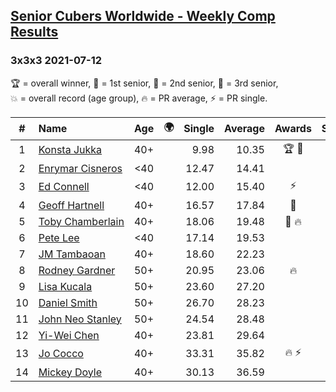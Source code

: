 <style>table {white-space: nowrap;}</style>
<link rel="stylesheet" type="text/css" href="/scw-comp/css/flags.css" />

## [Senior Cubers Worldwide - Weekly Comp Results](/scw-comp/results/)
### 3x3x3 2021-07-12

<span style="white-space: nowrap;">🏆 = overall winner</span>, <span style="white-space: nowrap;">🥇 = 1st senior</span>, <span style="white-space: nowrap;">🥈 = 2nd senior</span>, <span style="white-space: nowrap;">🥉 = 3rd senior</span>, <span style="white-space: nowrap;">💥 = overall record (age group)</span>, <span style="white-space: nowrap;">🔥 = PR average</span>, <span style="white-space: nowrap;">⚡ = PR single</span>.

| # | Name | Age | 🌍 | Single | Average | Awards | Solve 1 | Solve 2 | Solve 3 | Solve 4 | Solve 5 | Video |
| :--: | :-- | :--: | :--: | --: | --: | :--: | --: | --: | --: | --: | --: | :-- |
| 1 | [Konsta Jukka](../../persons/konsta_jukka/333.md) | 40+ | <i class="flag flag-FI" /> | 9.98 | 10.35 | 🏆 🥇 | 10.14 | 10.80 | 11.34 | 9.98 | 10.10 | [Desktop](https://www.facebook.com/events/511699716713156/permalink/519754122574382) / [Mobile](https://m.facebook.com/events/511699716713156?view=permalink&id=519754122574382) |
| 2 | [Enrymar Cisneros](../../persons/enrymar_cisneros/333.md) | <40 | <i class="flag flag-VE" /> | 12.47 | 14.41 |  | 12.47 | 13.52 | 13.74 | 19.79 | 15.97 | [Desktop](https://www.facebook.com/events/511699716713156/permalink/519375712612223) / [Mobile](https://m.facebook.com/events/511699716713156?view=permalink&id=519375712612223) |
| 3 | [Ed Connell](../../persons/ed_connell/333.md) | <40 | <i class="flag flag-IE" /> | 12.00 | 15.40 | ⚡ | 15.24 | 18.60 | 12.00 | 17.40 | 13.57 | [Desktop](https://www.facebook.com/events/511699716713156/permalink/514951673054627) / [Mobile](https://m.facebook.com/events/511699716713156?view=permalink&id=514951673054627) |
| 4 | [Geoff Hartnell](../../persons/geoff_hartnell/333.md) | 40+ | <i class="flag flag-GB" /> | 16.57 | 17.84 | 🥈 | 16.92 | 16.57 | 17.76 | 18.84 | 31.43 | [Desktop](https://www.facebook.com/events/511699716713156/permalink/516177189598742) / [Mobile](https://m.facebook.com/events/511699716713156?view=permalink&id=516177189598742) |
| 5 | [Toby Chamberlain](../../persons/toby_chamberlain/333.md) | 40+ | <i class="flag flag-AU" /> | 18.06 | 19.48 | 🥉 🔥 | 18.83 | 18.79 | 34.96 | 18.06 | 20.82 | [Desktop](https://www.facebook.com/520891933/videos/1208718349601795) / [Mobile](https://m.facebook.com/520891933/videos/1208718349601795) |
| 6 | [Pete Lee](../../persons/pete_lee/333.md) | <40 | <i class="flag flag-GB" /> | 17.14 | 19.53 |  | 18.05 | 19.78 | 22.07 | 20.77 | 17.14 | [Desktop](https://www.facebook.com/events/511699716713156/permalink/515047776378350) / [Mobile](https://m.facebook.com/events/511699716713156?view=permalink&id=515047776378350) |
| 7 | [JM Tambaoan](../../persons/jm_tambaoan/333.md) | 40+ | <i class="flag flag-PH" /> | 18.60 | 22.23 |  | 18.60 | 20.63 | 31.68 | 21.95 | 24.12 | [Desktop](https://www.facebook.com/events/511699716713156/permalink/519003329316128) / [Mobile](https://m.facebook.com/events/511699716713156?view=permalink&id=519003329316128) |
| 8 | [Rodney Gardner](../../persons/rodney_gardner/333.md) | 50+ | <i class="flag flag-US" /> | 20.95 | 23.06 | 🔥 | 20.95 | 21.95 | 22.67 | 26.07 | 24.57 | [Desktop](https://www.facebook.com/events/511699716713156/permalink/516907186192409) / [Mobile](https://m.facebook.com/events/511699716713156?view=permalink&id=516907186192409) |
| 9 | [Lisa Kucala](../../persons/lisa_kucala/333.md) | 50+ | <i class="flag flag-US" /> | 23.60 | 27.20 |  | 23.60 | 34.16 | 26.60 | 30.10 | 24.90 | [Desktop](https://www.facebook.com/events/511699716713156/permalink/518074879408973) / [Mobile](https://m.facebook.com/events/511699716713156?view=permalink&id=518074879408973) |
| 10 | [Daniel Smith](../../persons/daniel_smith/333.md) | 50+ | <i class="flag flag-US" /> | 26.70 | 28.23 |  | 29.72 | 27.91 | 28.98 | 27.81 | 26.70 | [Desktop](https://www.facebook.com/events/849999075950147/permalink/860525301564191) / [Mobile](https://m.facebook.com/events/849999075950147?view=permalink&id=860525301564191) |
| 11 | [John Neo Stanley](../../persons/john_neo_stanley/333.md) | 50+ | <i class="flag flag-GB" /> | 24.54 | 28.48 |  | 25.33 | 27.45 | 24.54 | 32.67 | 34.71 | [Desktop](https://www.facebook.com/events/511699716713156/permalink/519062642643530) / [Mobile](https://m.facebook.com/events/511699716713156?view=permalink&id=519062642643530) |
| 12 | [Yi-Wei Chen](../../persons/yi_wei_chen/333.md) | 40+ | <i class="flag flag-TW" /> | 23.81 | 29.64 |  | 23.81 | 32.43 | 37.86 | 28.85 | 27.63 | [Desktop](https://www.facebook.com/events/511699716713156/permalink/515126636370464) / [Mobile](https://m.facebook.com/events/511699716713156?view=permalink&id=515126636370464) |
| 13 | [Jo Cocco](../../persons/jo_cocco/333.md) | 40+ | <i class="flag flag-GB" /> | 33.31 | 35.82 | 🔥 ⚡ | 36.98 | 45.42 | 33.67 | 33.31 | 36.82 | [Desktop](https://www.facebook.com/JoCocco/videos/538277697538466) / [Mobile](https://m.facebook.com/JoCocco/videos/538277697538466) |
| 14 | [Mickey Doyle](../../persons/mickey_doyle/333.md) | 40+ | <i class="flag flag-US" /> | 30.13 | 36.59 |  | 37.08 | 36.52 | 36.16 | 49.16 | 30.13 | [Desktop](https://www.facebook.com/events/511699716713156/permalink/519687505914377) / [Mobile](https://m.facebook.com/events/511699716713156?view=permalink&id=519687505914377) |

<!-- Global site tag (gtag.js) - Google Analytics -->
<script async src="https://www.googletagmanager.com/gtag/js?id=UA-86348435-3"></script>
<script>window.dataLayer = window.dataLayer || []; function gtag() {dataLayer.push(arguments);} gtag('js', new Date()); gtag('config', 'UA-86348435-3');</script>
